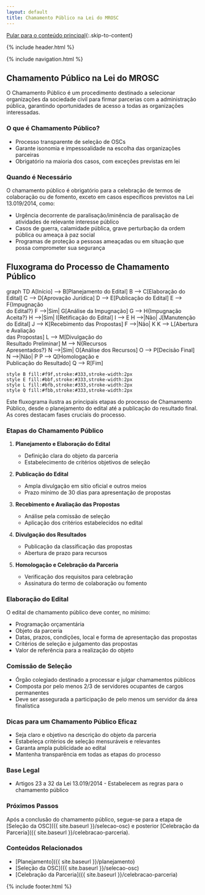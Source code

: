 ```yaml
---
layout: default
title: Chamamento Público na Lei do MROSC
---
```

<script>
document.documentElement.lang = 'pt-BR';
</script>

[Pular para o conteúdo principal](#conteudo-principal){:.skip-to-content}

{% include header.html %}

{% include navigation.html %}

<main id="conteudo-principal" markdown="1">

## Chamamento Público na Lei do MROSC

O Chamamento Público é um procedimento destinado a selecionar organizações da sociedade civil para firmar parcerias com a administração pública, garantindo oportunidades de acesso a todas as organizações interessadas.

### O que é Chamamento Público?

- Processo transparente de seleção de OSCs
- Garante isonomia e impessoalidade na escolha das organizações parceiras
- Obrigatório na maioria dos casos, com exceções previstas em lei

### Quando é Necessário

O chamamento público é obrigatório para a celebração de termos de colaboração ou de fomento, exceto em casos específicos previstos na Lei 13.019/2014, como:

- Urgência decorrente de paralisação/iminência de paralisação de atividades de relevante interesse público
- Casos de guerra, calamidade pública, grave perturbação da ordem pública ou ameaça à paz social
- Programas de proteção a pessoas ameaçadas ou em situação que possa comprometer sua segurança

## Fluxograma do Processo de Chamamento Público

<div class="mermaid">
graph TD
    A[Início] --> B[Planejamento do Edital]
    B --> C[Elaboração do Edital]
    C --> D[Aprovação Jurídica]
    D --> E[Publicação do Edital]
    E --> F{Impugnação<br>do Edital?}
    F -->|Sim| G[Análise da Impugnação]
    G --> H{Impugnação<br>Aceita?}
    H -->|Sim| I[Retificação do Edital]
    I --> E
    H -->|Não| J[Manutenção do Edital]
    J --> K[Recebimento das Propostas]
    F -->|Não| K
    K --> L[Abertura e Avaliação<br>das Propostas]
    L --> M[Divulgação do<br>Resultado Preliminar]
    M --> N{Recursos<br>Apresentados?}
    N -->|Sim| O[Análise dos Recursos]
    O --> P[Decisão Final]
    N -->|Não| P
    P --> Q[Homologação e<br>Publicação do Resultado]
    Q --> R[Fim]

    style B fill:#f9f,stroke:#333,stroke-width:2px
    style E fill:#bbf,stroke:#333,stroke-width:2px
    style L fill:#bfb,stroke:#333,stroke-width:2px
    style Q fill:#fbb,stroke:#333,stroke-width:2px
</div>

Este fluxograma ilustra as principais etapas do processo de Chamamento Público, desde o planejamento do edital até a publicação do resultado final. As cores destacam fases cruciais do processo.

### Etapas do Chamamento Público

1. **Planejamento e Elaboração do Edital**
   - Definição clara do objeto da parceria
   - Estabelecimento de critérios objetivos de seleção

2. **Publicação do Edital**
   - Ampla divulgação em sítio oficial e outros meios
   - Prazo mínimo de 30 dias para apresentação de propostas

3. **Recebimento e Avaliação das Propostas**
   - Análise pela comissão de seleção
   - Aplicação dos critérios estabelecidos no edital

4. **Divulgação dos Resultados**
   - Publicação da classificação das propostas
   - Abertura de prazo para recursos

5. **Homologação e Celebração da Parceria**
   - Verificação dos requisitos para celebração
   - Assinatura do termo de colaboração ou fomento

### Elaboração do Edital

O edital de chamamento público deve conter, no mínimo:

- Programação orçamentária
- Objeto da parceria
- Datas, prazos, condições, local e forma de apresentação das propostas
- Critérios de seleção e julgamento das propostas
- Valor de referência para a realização do objeto

### Comissão de Seleção

- Órgão colegiado destinado a processar e julgar chamamentos públicos
- Composta por pelo menos 2/3 de servidores ocupantes de cargos permanentes
- Deve ser assegurada a participação de pelo menos um servidor da área finalística

### Dicas para um Chamamento Público Eficaz

- Seja claro e objetivo na descrição do objeto da parceria
- Estabeleça critérios de seleção mensuráveis e relevantes
- Garanta ampla publicidade ao edital
- Mantenha transparência em todas as etapas do processo

### Base Legal
- Artigos 23 a 32 da Lei 13.019/2014 - Estabelecem as regras para o chamamento público

### Próximos Passos
Após a conclusão do chamamento público, segue-se para a etapa de [Seleção da OSC]({{ site.baseurl }}/selecao-osc) e posterior [Celebração da Parceria]({{ site.baseurl }}/celebracao-parceria).

### Conteúdos Relacionados
- [Planejamento]({{ site.baseurl }}/planejamento)
- [Seleção da OSC]({{ site.baseurl }}/selecao-osc)
- [Celebração da Parceria]({{ site.baseurl }}/celebracao-parceria)

<script src="https://cdn.jsdelivr.net/npm/mermaid/dist/mermaid.min.js"></script>
<script>mermaid.initialize({startOnLoad:true});</script>

</main>

{% include footer.html %}
